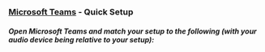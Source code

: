 
<h3><a href="https://products.office.com/en-us/microsoft-teams/download-app">Microsoft Teams</a> - Quick Setup</h3>

<h5>Open Microsoft Teams and match your setup to the following (with your audio device being relative to your setup):</h5>
